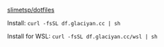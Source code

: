[slimetsp/dotfiles](https://github.com/slimetsp/dotfiles)

Install: `
curl -fsSL df.glaciyan.cc | sh
`

Install for WSL: `
curl -fsSL df.glaciyan.cc/wsl | sh
`
